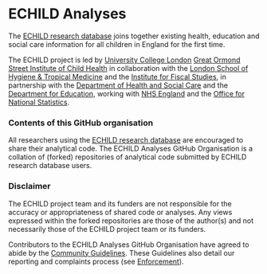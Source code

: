 # ECHILD Analyses

The [ECHILD research database](https://www.echild.ac.uk) 
joins together existing health, education and social care information for all children in England for the first time.

The ECHILD project is led by 
[University College London](https://www.ucl.ac.uk) 
[Great Ormond Street Institute of Child Health](https://www.ucl.ac.uk/child-health) 
in collaboration with the 
[London School of Hygiene & Tropical Medicine](https://www.lshtm.ac.uk/) and the 
[Institute for Fiscal Studies](https://www.ifs.org.uk/), in partnership with the 
[Department of Health and Social Care](https://www.gov.uk/government/organisations/department-of-health-and-social-care) 
and the 
[Department for Education](https://www.gov.uk/government/organisations/department-for-education), 
working with 
[NHS England](https://www.england.nhs.uk/) and the 
[Office for National Statistics](https://www.ons.gov.uk/).

### Contents of this GitHub organisation

All researchers using the [ECHILD research database](https://www.echild.ac.uk) are encouraged to share their analytical code. The 
ECHILD Analyses GitHub Organisation is a collation of (forked) repositories of analytical code 
submitted by ECHILD research database users.

### Disclaimer

The ECHILD project team and its funders are not responsible for the accuracy or 
appropriateness of shared code or analyses. Any views expressed within the forked repositories 
are those of the author(s) and not necessarily those of the ECHILD project team or its funders.

Contributors to the ECHILD Analyses GitHub Organisation have agreed to abide by the
[Community Guidelines](https://github.com/UCL-ECHILD/.github/blob/main/CODE_OF_CONDUCT.md). These Guidelines also detail our 
reporting and complaints process (see [Enforcement](https://github.com/UCL-ECHILD/.github/blob/main/CODE_OF_CONDUCT.md#enforcement)).
